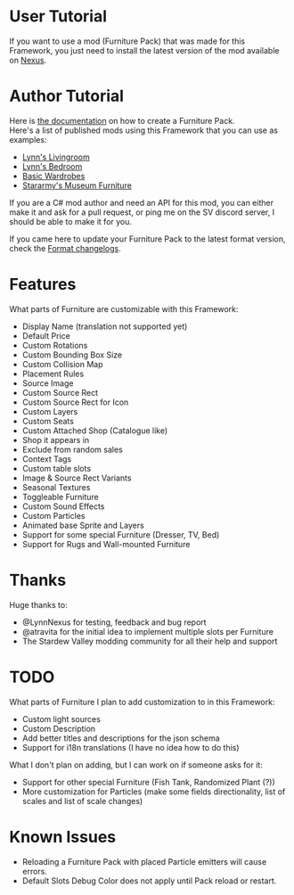# User Tutorial

If you want to use a mod (Furniture Pack) that was made for this Framework, you just need to install the latest version of the mod available on [Nexus](https://www.nexusmods.com/stardewvalley/mods/23458?tab=files).

# Author Tutorial

Here is [the documentation](https://github.com/Leroymilo/FurnitureFramework/blob/main/doc/Author.md) on how to create a Furniture Pack.  
Here's a list of published mods using this Framework that you can use as examples:
- [Lynn's Livingroom](https://www.nexusmods.com/stardewvalley/mods/23677)
- [Lynn's Bedroom](https://www.nexusmods.com/stardewvalley/mods/24275)
- [Basic Wardrobes](https://www.nexusmods.com/stardewvalley/mods/23666)
- [Stararmy's Museum Furniture](https://www.nexusmods.com/stardewvalley/mods/24224)

If you are a C# mod author and need an API for this mod, you can either make it and ask for a pull request, or ping me on the SV discord server, I should be able to make it for you.

If you came here to update your Furniture Pack to the latest format version, check the [Format changelogs](https://github.com/Leroymilo/FurnitureFramework/blob/main/doc/Format%20changelogs.md).

# Features

What parts of Furniture are customizable with this Framework:
- Display Name (translation not supported yet)
- Default Price
- Custom Rotations
- Custom Bounding Box Size
- Custom Collision Map
- Placement Rules
- Source Image
- Custom Source Rect
- Custom Source Rect for Icon
- Custom Layers
- Custom Seats
- Custom Attached Shop (Catalogue like)
- Shop it appears in
- Exclude from random sales
- Context Tags
- Custom table slots
- Image & Source Rect Variants
- Seasonal Textures
- Toggleable Furniture
- Custom Sound Effects
- Custom Particles
- Animated base Sprite and Layers
- Support for some special Furniture (Dresser, TV, Bed)
- Support for Rugs and Wall-mounted Furniture

# Thanks

Huge thanks to:
- @LynnNexus for testing, feedback and bug report
- @atravita for the initial idea to implement multiple slots per Furniture
- The Stardew Valley modding community for all their help and support

# TODO

What parts of Furniture I plan to add customization to in this Framework:
- Custom light sources
- Custom Description
- Add better titles and descriptions for the json schema
- Support for i18n translations (I have no idea how to do this)

What I don't plan on adding, but I can work on if someone asks for it:
- Support for other special Furniture (Fish Tank, Randomized Plant (?))
- More customization for Particles (make some fields directionality, list of scales and list of scale changes)

# Known Issues

- Reloading a Furniture Pack with placed Particle emitters will cause errors.
- Default Slots Debug Color does not apply until Pack reload or restart.
